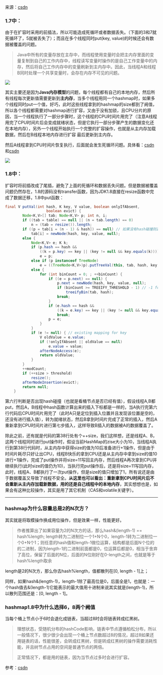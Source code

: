 来源：[csdn](https://blog.csdn.net/swpu_ocean/article/details/88917958)

### 1.7中：

由于在扩容时采用的前插法，所以可能造成死循环或者数据丢失。（下面的3和7就死循环了，5就被丢失了）；而且在多个线程同时put(key, value)的时候还会有数据被覆盖的问题。

> Java中所有的变量存放在主存中，而线程使用变量时会把主内存里面的变量复制到自己的工作内存中，线程读写变量时操作的是自己工作变量中的内存，然后将自己工作内存中的变量刷新到主内存中。因此，当线程A和线程B同时处理一个共享变量时，会存在内存不可见的问题。

![](https://winterliublog.oss-cn-beijing.aliyuncs.com/winterliu-notes/Java%E5%9F%BA%E7%A1%80/20210422172741.png)

其实主要还是因为**Java内存模型**的问题，每个线程都有自己的本地内存，然后所有线程每次更新值需要更新到**主内存**，当多个线程用同一个hashmap时，如果多个线程同时put一个值，好巧，此时这些线程拿到的hashmap的size都到了阙值，所以各个线程都需要对hashmap进行扩容，又由于没有加锁，且CPU分片的原因，当一个线程执行了一部分步骤时，这个线程的CPU时间片用完了（注意A线程用完了CPU时间片后会变成就绪状态，但是它执行一部分步骤产生的数据变化还在本地内存），另外一个线程开始执行一个完整的扩容操作，也就是从主内存加载数据，然后在B线程本地内存进行扩容 最后更新到主内存。

然后A线程拿到CPU时间片恢复执行，后面就会发生死循环问题。具体看：[csdn](https://blog.csdn.net/swpu_ocean/article/details/88917958)和[csdn](https://blog.csdn.net/niu_8865/article/details/108565345)

![](https://winterliublog.oss-cn-beijing.aliyuncs.com/winterliu-notes/Java%E5%9F%BA%E7%A1%80/20210422165409.png)



### 1.8中：

扩容时将前插改成了尾插，避免了上面的死循环和数据丢失问题。但是数据被覆盖问题仍然存在，1.8的源码没有transfer函数，因为JDK1.8直接在resize函数中完成了数据迁移，1.8中put函数：

```java
final V putVal(int hash, K key, V value, boolean onlyIfAbsent,
                   boolean evict) {
        Node<K,V>[] tab; Node<K,V> p; int n, i;
        if ((tab = table) == null || (n = tab.length) == 0)
            n = (tab = resize()).length;
        if ((p = tab[i = (n - 1) & hash]) == null) // 如果没有hash碰撞则直接插入元素
            tab[i] = newNode(hash, key, value, null);
        else {
            Node<K,V> e; K k;
            if (p.hash == hash &&
                ((k = p.key) == key || (key != null && key.equals(k))))
                e = p;
            else if (p instanceof TreeNode)
                e = ((TreeNode<K,V>)p).putTreeVal(this, tab, hash, key, value);
            else {
                for (int binCount = 0; ; ++binCount) {
                    if ((e = p.next) == null) {
                        p.next = newNode(hash, key, value, null);
                        if (binCount >= TREEIFY_THRESHOLD - 1) // -1 for 1st
                            treeifyBin(tab, hash);
                        break;
                    }
                    if (e.hash == hash &&
                        ((k = e.key) == key || (key != null && key.equals(k))))
                        break;
                    p = e;
                }
            }
            if (e != null) { // existing mapping for key
                V oldValue = e.value;
                if (!onlyIfAbsent || oldValue == null)
                    e.value = value;
                afterNodeAccess(e);
                return oldValue;
            }
        }
        ++modCount;
        if (++size > threshold)
            resize();
        afterNodeInsertion(evict);
        return null;
    }
```

第六行判断是否出现hash碰撞（也就是看桶节点是否已经有值），假设线程A,B都put，然后A，B线程中hash函数计算出来的插入下标都是一样的，当A执行完第六行代码后CPU时间片用完了（此时A只是定位到插入位置并且发现该位置是空的，还没有进行插入值），转为就绪状态，然后B拿到时间片完成了正常的插入，然后A重新拿到CPU时间片进行第七步插入，这样导致B插入的数据被A的数据覆盖了。

除此之前，还有就是代码的第38行处有个++size，我们这样想，还是线程A、B，这两个线程同时进行put操作时，假设当前HashMap的zise大小为10，当线程A执行到第38行代码时，从主内存中获得size的值为10后准备进行+1操作，但是由于时间片耗尽只好让出CPU，线程B快乐的拿到CPU还是从主内存中拿到size的值10进行+1操作，完成了put操作并将size=11写回主内存，然后线程A再次拿到CPU并继续执行(此时size的值仍为10)，当执行完put操作后，还是将size=11写回内存，此时，线程A、B都执行了一次put操作，但是size的值只增加了1，所有说还是由于数据覆盖又导致了线程不安全。**从这里也可以看出：重新拿到CPU时间片后不会重新从主内存加载新数据，用的还是自己线程中的本地内存**，其实想想也是，如果会有这种比较操作，其实是用了其它机制（CAS和volatile关键字）。

---

### hashmap为什么容量总是2的N次方？

其实就是将取模操作换成用位操作，但是效果一样，性能更好。

> 作者推算出了如果容量为2的N次方的话，那么hash&(length-1) == hash%length; length转为二进制位一个1+N个0，length-1转为二进制位一个0+N个1；则任意的hash值和length-1做位运算，结构都是后面N个位的的二进制，因为length-1的二进制前面都是0，位运算后都是0，相当于舍弃了高位，保留了后面的N位，后面的N位刚好在0-length之间，也就是等于hash%length取余

length是2的N次方，那么你去hash%length，值都散列在[0, length - 1]上；

同样，如果hash&(length-1)，length-1除了最高位是0，后面全是1，也就是：一个hash值去&(length-1)它能表示的最大值用十进制来说其实就是(length-1)，所以散列范围还是：[0, length - 1]。

### hashmap1.8中为什么选择6，8两个阙值

当每个桶上节点小于6时会退化成链表，当超过8时会将链表转成红黑树。

> 理想状态，受随机分布的hashCode影响，链表中节点遵循柏松分布，所以一般情况下，很少很少会出现一个桶上节点数超过8的情况，超过8如果还用链表的话，性能很差，会转成红黑树，但是转成红黑树的操作需要消耗性能，并且树节点占用的空间是普通节点的两倍。
>
> 正常情况下，都是用的链表，因为当节点过多时会进行扩容。

参考：[csdn](https://blog.csdn.net/niu_8865/article/details/108565345)